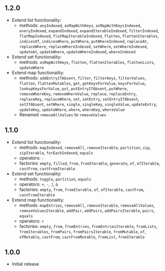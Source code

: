 ## 1.2.0

* Extend list functionality:
  * methods: `anyIndexed`, `asMapWithKeys`, `asMapWithKeysIndexed`, `everyIndexed`, `expandIndexed`, `expandIterableIndexed`, `filterIndexed`, `flatMapIndexed`, `flatMapIterableIndexed`, `flatten`, `flattenIterables`, `indicesOf`, `indicesWhere`, `putWhere`, `putWhereIndexed`, `replaceAt`, `replaceWhere`, `replaceWhereIndexed`, `setWhere`, `setWhereIndexed`, `updateAt`, `updateWhere`, `updateWhereIndexed`, `whereIndexed`
* Extend set functionality:
  * methods: `asMapWithKeys`, `flatten`, `flattenIterables`, `flattenLists`, `updateWhere`
* Extend map functionality:
  * methods: `addEntryIfAbsent`, `filter`, `filterKeys`, `filterValues`, `flatten`, `flattenMutables`, `get`, `getKeysForValue`, `keysForValue`, `lookupKeysForValue`, `put`, `putEntryIfAbsent`, `putWhere`, `removeWhereKey`, `removeWhereValue`, `replace`, `replaceEntry`, `replaceKey`, `replaceWhere`, `set`, `setEntry`, `setEntryIfAbsent`, `setIfAbsent`, `setWhere`, `single`, `singleKey`, `singleValue`, `updateEntry`, `updateKey`, `updateWhere`, `where`, `whereKey`, `whereValue`
  * Renamed `removeAllValues` to `removeValues`

## 1.1.0

* Extend list functionality:
  * methods: `mapIndexed`, `removeAll`, `removeIterable`, `partition`, `zip`, `zipIterable`, `forEachIndexed`, `equals`
  * operators: `-`
  * factories: `empty`, `filled`, `from`, `fromIterable`, `generate`, `of`, `ofIterable`, `castFrom`, `castFromIterable`
* Extend set functionality:
  * methods: `toggle`, `partition`, `equals`
  * operators: `+`, `-`, `|`, `&`
  * factories: `empty`, `from`, `fromIterable`, `of`, `ofIterable`, `castFrom`, `castFromIterable`
* Extend map functionality:
  * methods: `mapEntries`, `removeAll`, `removeIterable`, `removeAllValues`, `removeValuesIterable`, `addPair`, `addPairs`, `addPairsIterable`, `pairs`, `equals`
  * operators: `+`
  * factories: `empty`, `from`, `fromEntries`, `fromEntriesIterable`, `fromLists`, `fromIterables`, `fromPairs`, `fromPairsIterable`, `fromMutable`, `of`, `ofMutable`, `castFrom`, `castFromMutable`, `fromList`, `fromIterable`

## 1.0.0

* Initial release

